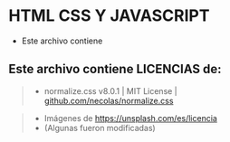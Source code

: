 # HTML CSS Y JAVASCRIPT

- Este archivo contiene 

## Este archivo contiene LICENCIAS de:

> * normalize.css v8.0.1 | MIT License | [github.com/necolas/normalize.css](https://github.com/necolas/normalize.css) 

> * Imágenes de https://unsplash.com/es/licencia
> * (Algunas fueron modificadas)
